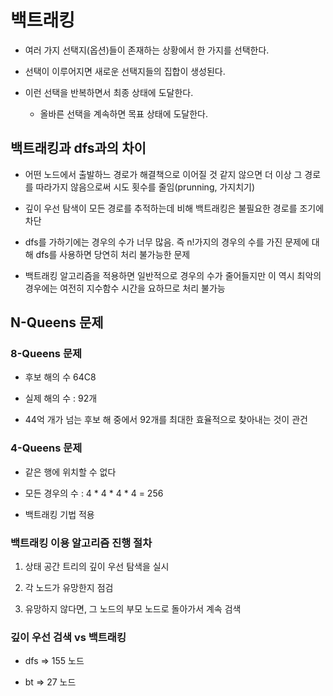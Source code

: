 # 백트래킹

- 여러 가지 선택지(옵션)들이 존재하는 상황에서 한 가지를 선택한다.

- 선택이 이루어지면 새로운 선택지들의 집합이 생성된다.

- 이런 선택을 반복하면서 최종 상태에 도달한다.

    - 올바른 선택을 계속하면 목표 상태에 도달한다.

## 백트래킹과 dfs과의 차이

- 어떤 노드에서 출발하느 경로가 해결책으로 이어질 것 같지 않으면 더 이상 그 경로를 따라가지 않음으로써 시도 횟수를 줄임(prunning, 가지치기)

- 깊이 우선 탐색이 모든 경로를 추적하는데 비해 백트래킹은 불필요한 경로를 조기에 차단

- dfs를 가하기에는 경우의 수가 너무 많음. 즉 n!가지의 경우의 수를 가진 문제에 대해 dfs를 사용하면 당연히 처리 불가능한 문제

- 백트래킹 알고리즘을 적용하면 일반적으로 경우의 수가 줄어들지만 이 역시 최악의 경우에는 여전히 지수함수 시간을 요하므로 처리 불가능

## N-Queens 문제

### 8-Queens 문제

- 후보 해의 수 64C8

- 실제 해의 수 : 92개

- 44억 개가 넘는 후보 해 중에서 92개를 최대한 효율적으로 찾아내는 것이 관건

### 4-Queens 문제

- 같은 행에 위치할 수 없다

- 모든 경우의 수 : 4 * 4 * 4 * 4 = 256

- 백트래킹 기법 적용

### 백트래킹 이용 알고리즘 진행 절차

1. 상태 공간 트리의 깊이 우선 탐색을 실시

2. 각 노드가 유망한지 점검

3. 유망하지 않다면, 그 노드의 부모 노드로 돌아가서 계속 검색

### 깊이 우선 검색 vs 백트래킹

- dfs => 155 노드

- bt => 27 노드

